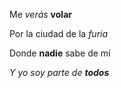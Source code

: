Me *verás* **volar**

Por la ciudad de la *furia*

Donde **nadie** sabe de mí

*Y yo soy parte de **todos***
